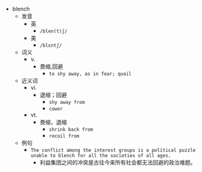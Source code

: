 - blench
  - 发音
    - 英
      - `/blen(t)ʃ/`
    - 美
      - `/blɛntʃ/`
  - 词义
    - v.
      - 畏缩,回避
        - `to shy away, as in fear; quail `
  - 近义词
    - vi.
      - 退缩；回避
        - `shy away from`
        - `cower`
    - vt.
      - 畏缩，退缩
        - `shrink back from`
        - `recoil from`
  - 例句
    - `The conflict among the interest groups is a political puzzle unable to blench for all the societies of all ages.`
      - 利益集团之间的冲突是古往今来所有社会都无法回避的政治难题。

